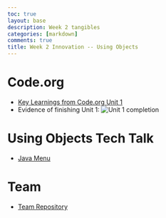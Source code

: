 ```yaml
---
toc: true
layout: base
description: Week 2 tangibles
categories: [markdown]
comments: true
title: Week 2 Innovation -- Using Objects
---
```

# Code.org
* [Key Learnings from Code.org Unit 1](https://aidanywu.github.io/fastpages/jupyter/2022/09/05/code.orgunit1keylearnings.html)
* Evidence of finishing Unit 1:
![Unit 1 completion](https://user-images.githubusercontent.com/56620132/188519842-a14bd2fb-e323-4aeb-8cb6-b3f026b82eee.png)

# Using Objects Tech Talk
* [Java Menu](https://aidanywu.github.io/fastpages/jupyter/2022/09/05/javamenu.html)

# Team
* [Team Repository](https://github.com/peacekeeper6/RAYJ)